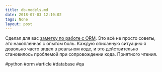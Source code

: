 ```yaml
---
title: db-models.md
date: 2018-07-03 12:10:02
tags: None
layout: post
---
```


Сделал для вас [заметку по работе с ORM](https://github.com/orsinium/notes/blob/master/notes-ru/db-models.md). Это всё не просто советы, это накопленная с опытом боль. Каждую описанную ситуацию я довольно часто видел в реальном коде, и это действительно становилось проблемой при сопровождении кода. Приятного чтения.

#python #orm #article #database #qa

